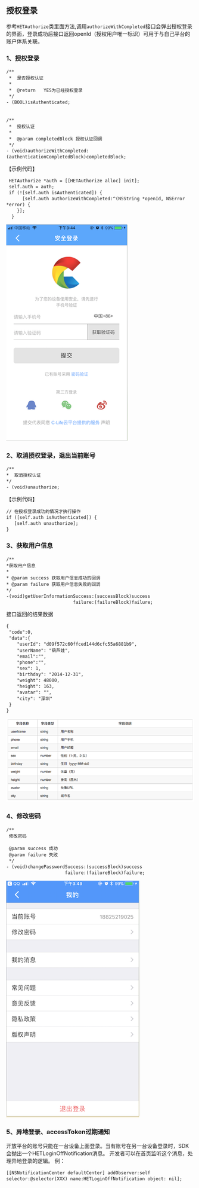 ## 授权登录

参考`HETAuthorize`类里面方法,调用`authorizeWithCompleted`接口会弹出授权登录的界面，登录成功后接口返回openId（授权用户唯一标识）可用于与自己平台的账户体系关联。

### 1、授权登录

```
/**
 *  是否授权认证
 *
 *  @return   YES为已经授权登录
 */
- (BOOL)isAuthenticated;


/**
 *  授权认证
 *
 *  @param completedBlock 授权认证回调
 */
- (void)authorizeWithCompleted:(authenticationCompletedBlock)completedBlock;
```

【示例代码】

```
 HETAuthorize *auth = [[HETAuthorize alloc] init];
 self.auth = auth;
 if (![self.auth isAuthenticated]) {
      [self.auth authorizeWithCompleted:^(NSString *openId, NSError *error) {
    }];    
  }
```
![](/assets/登录授权界面.png)

### 2、取消授权登录，退出当前账号

```
/**
*  取消授权认证
*/
- (void)unauthorize;
```
【示例代码】


```
// 在授权登录成功的情况才执行操作
if ([self.auth isAuthenticated]) {
   [self.auth unauthorize];
}
```

### 3、获取用户信息

```
/**
*获取用户信息
*
* @param success 获取用户信息成功的回调
* @param failure 获取用户信息失败的回调
*/
-(void)getUserInformationSuccess:(successBlock)success
                         failure:(failureBlock)failure;
```

接口返回的结果数据

```
{
 "code":0,
 "data":{
    "userId": "d09f572c60ffced144d6cfc55a6881b9",   
    "userName": "葫芦娃",
    "email":"",
    "phone":"",
    "sex": 1,
    "birthday": "2014-12-31",
    "weight": 48000,
    "height": 163,
    "avatar": "",
    "city": "深圳"
 }
}
```

![](/assets/获取用户信息图片.png)

### 4、**修改密码**
```
/**
 修改密码

 @param success 成功
 @param failure 失败
 */
- (void)changePasswordSuccess:(successBlock)success
                      failure:(failureBlock)failure;
 ```
![](/assets/我的界面.png)
                   
### 5、**异地登录**、**accessToken过期**通知

开放平台的账号只能在一台设备上面登录。当有账号在另一台设备登录时，SDK会抛出一个HETLoginOffNotification消息。 开发者可以在首页监听这个消息，处理异地登录的逻辑。 
例：

```
[[NSNotificationCenter defaultCenter] addObserver:self selector:@selector(XXX) name:HETLoginOffNotification object: nil];
```



